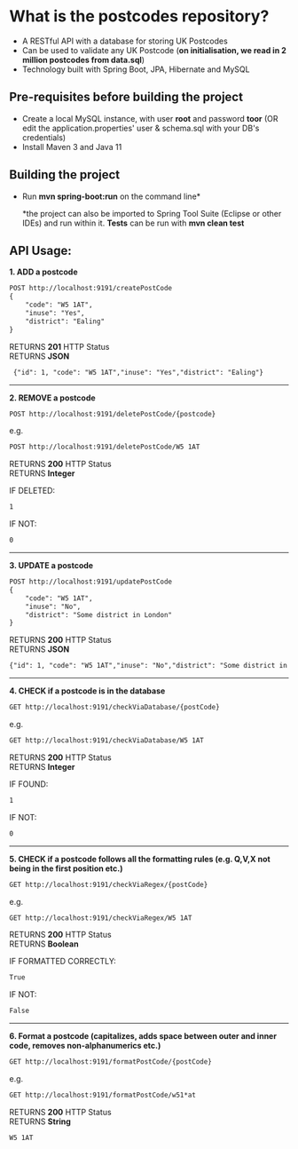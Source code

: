 # What is the postcodes repository?

- A RESTful API with a database for storing UK Postcodes
- Can be used to validate any UK Postcode (**on initialisation, we read in 2 million postcodes from data.sql**)
- Technology built with Spring Boot, JPA, Hibernate and MySQL

## Pre-requisites before building the project

- Create a local MySQL instance, with user **root** and password **toor** (OR edit the application.properties' user & schema.sql with your DB's credentials)
- Install Maven 3 and Java 11

## Building the project

- Run **mvn spring-boot:run** on the command line*

  *the project can also be imported to Spring Tool Suite (Eclipse or other IDEs) and run within it. **Tests** can be run with **mvn clean test**

## **API Usage:** 

**1. ADD a postcode**
```html
POST http://localhost:9191/createPostCode
{
    "code": "W5 1AT",
    "inuse": "Yes",
    "district": "Ealing"
}
```
RETURNS **201** HTTP Status<br/>
RETURNS **JSON**
```html
 {"id": 1, "code": "W5 1AT","inuse": "Yes","district": "Ealing"}
```

---

**2. REMOVE a postcode**

```html
POST http://localhost:9191/deletePostCode/{postcode}
```
e.g. 
```html
POST http://localhost:9191/deletePostCode/W5 1AT
```
RETURNS **200** HTTP Status<br/>
RETURNS **Integer**<br/>

IF DELETED:
```html
1
```
IF NOT:
```html
0
```

---

**3. UPDATE a postcode**
```html
POST http://localhost:9191/updatePostCode
{
    "code": "W5 1AT",
    "inuse": "No",
    "district": "Some district in London"
}
```
RETURNS **200** HTTP Status<br/>
RETURNS **JSON**
```html
{"id": 1, "code": "W5 1AT","inuse": "No","district": "Some district in London"}
```

---

**4. CHECK if a postcode is in the database**

```html
GET http://localhost:9191/checkViaDatabase/{postCode}
```
e.g. 
```html
GET http://localhost:9191/checkViaDatabase/W5 1AT
```

RETURNS **200** HTTP Status<br/>
RETURNS **Integer**<br/>

IF FOUND:
```html
1
```
IF NOT:
```html
0
```

---

**5. CHECK if a postcode follows all the formatting rules (e.g. Q,V,X not being in the first position etc.)** 

```html
GET http://localhost:9191/checkViaRegex/{postCode}
```
e.g. 
```html
GET http://localhost:9191/checkViaRegex/W5 1AT
```
RETURNS **200** HTTP Status<br/>
RETURNS **Boolean**<br/>

IF FORMATTED CORRECTLY:
```html
True
```
IF NOT:
```html
False
```

---


**6. Format a postcode (capitalizes, adds space between outer and inner code, removes non-alphanumerics etc.)**


```html
GET http://localhost:9191/formatPostCode/{postCode}
```
e.g. 
```html
GET http://localhost:9191/formatPostCode/w51*at
```
RETURNS **200** HTTP Status<br/>
RETURNS **String**<br/>
```html
W5 1AT
```
